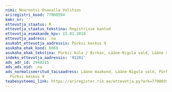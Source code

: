 ```yaml
---
nimi: Noarootsi Osavalla Valitsus
ariregistri_kood: 77000594
kmkr_nr: ''
ettevotja_staatus: R
ettevotja_staatus_tekstina: Registrisse kantud
ettevotja_esmakande_kpv: 15.01.2018
ettevotja_aadress: .na
asukoht_ettevotja_aadressis: Pürksi keskus 9
asukoha_ehak_kood: 6669
asukoha_ehak_tekstina: Pürksi küla / Birkas, Lääne-Nigula vald, Lääne maakond
indeks_ettevotja_aadressis: '91201'
ads_adr_id: 2940215
ads_ads_oid: .na
ads_normaliseeritud_taisaadress: Lääne maakond, Lääne-Nigula vald, Pürksi küla / Birkas,
  Pürksi keskus 9
teabesysteemi_link: https://ariregister.rik.ee/ettevotja.py?ark=77000594&ref=rekvisiidid
---
```

